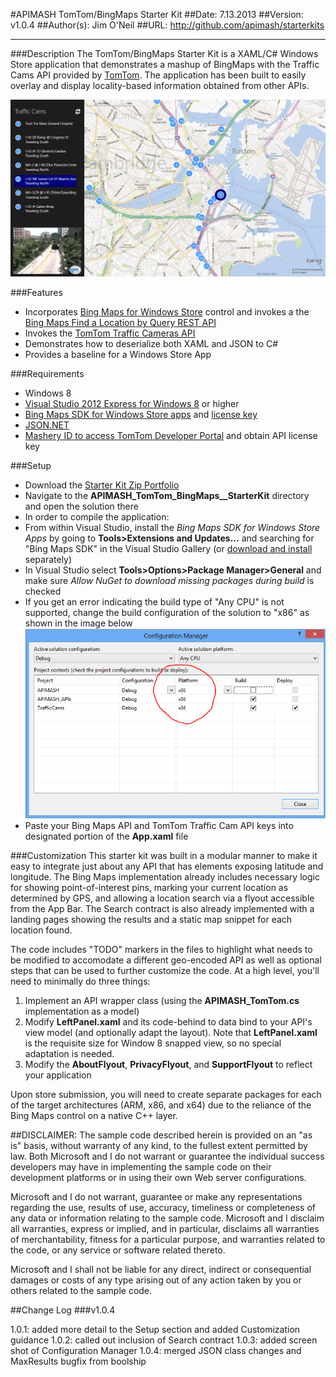#APIMASH TomTom/BingMaps Starter Kit
##Date: 7.13.2013
##Version: v1.0.4
##Author(s): Jim O'Neil
##URL: http://github.com/apimash/starterkits

----------
###Description
The TomTom/BingMaps Starter Kit is a XAML/C# Windows Store application that demonstrates a mashup of BingMaps with the Traffic Cams API provided by [TomTom][10].  The application has been built to easily overlay and display locality-based information obtained from other APIs.

![Traffic Cam application](screenshot.png)

###Features
 - Incorporates [Bing Maps for Windows Store][2] control and invokes a the [Bing Maps Find a Location by Query REST API][3]
 - Invokes the [TomTom Traffic Cameras API][1]
 - Demonstrates how to deserialize both XAML and JSON to C#
 - Provides a baseline for a Windows Store App

###Requirements

 - Windows 8
 - [Visual Studio 2012 Express for Windows 8][6] or higher
 - [Bing Maps SDK for Windows Store apps][4] and [license key][7]
 - [JSON.NET][8]
 - [Mashery ID to access TomTom Developer Portal][9] and obtain API license key

###Setup

 - Download the [Starter Kit Zip Portfolio][5] 
 - Navigate to the **APIMASH\_TomTom\_BingMaps\__StarterKit** directory and open the solution there
 - In order to compile the application:
  - From within Visual Studio, install the *Bing Maps SDK for Windows Store Apps* by going to **Tools>Extensions and Updates...** and searching for "Bing Maps SDK" in the Visual Studio Gallery (or [download and install][11] separately)
  - In Visual Studio select **Tools>Options>Package Manager>General** and make sure *Allow NuGet to download missing packages during build* is checked
  - If you get an error indicating the build type of "Any CPU" is not supported, change the build configuration of the solution to "x86" as shown in the image below 
    ![Build Configuration](config.PNG)
  - Paste your Bing Maps API and TomTom Traffic Cam API keys into designated portion of the **App.xaml** file

###Customization
This starter kit was built in a modular manner to make it easy to integrate just about any API that has elements exposing latitude and longitude. The Bing Maps implementation already includes necessary 
logic for showing point-of-interest pins, marking your current location as determined by GPS, and allowing a location search via a flyout accessible from the App Bar. The Search contract is also already
implemented with a landing pages showing the results and a static map snippet for each location found.

The code includes "TODO" markers in the files to highlight what needs to be modified to accomodate a different geo-encoded API as well as optional steps that can
be used to further customize the code.  At a high level, you'll need to minimally do three things:

 1. Implement an API wrapper class (using the **APIMASH_TomTom.cs** implementation as a model)
 2. Modify **LeftPanel.xaml** and its code-behind to data bind to your API's view model (and optionally adapt the layout). Note that **LeftPanel.xaml** is the requisite size for Window 8 snapped view, so no special adaptation is needed.
 3. Modify the **AboutFlyout**, **PrivacyFlyout**, and **SupportFlyout** to reflect your application

Upon store submission, you will need to create separate packages for each of the target architectures (ARM, x86, and x64) due to the reliance of the Bing Maps
control on a native C++ layer.

##DISCLAIMER: 
The sample code described herein is provided on an "as is" basis, without warranty of any kind, to the fullest extent permitted by law. Both Microsoft and I do not warrant or guarantee the individual success developers may have in implementing the sample code on their development platforms or in using their own Web server configurations. 

Microsoft and I do not warrant, guarantee or make any representations regarding the use, results of use, accuracy, timeliness or completeness of any data or information relating to the sample code. Microsoft and I disclaim all warranties, express or implied, and in particular, disclaims all warranties of merchantability, fitness for a particular purpose, and warranties related to the code, or any service or software related thereto. 

Microsoft and I shall not be liable for any direct, indirect or consequential damages or costs of any type arising out of any action taken by you or others related to the sample code.


##Change Log
###v1.0.4

1.0.1: added more detail to the Setup section and added Customization guidance
1.0.2: called out inclusion of Search contract
1.0.3: added screen shot of Configuration Manager
1.0.4: merged JSON class changes and MaxResults bugfix from boolship

[1]:http://developer.tomtom.com/docs/read/traffic_cameras "TrafficCam API"
[2]:http://msdn.microsoft.com/en-us/library/hh846481.aspx "Bing Maps for Windows Store Apps"
[3]:http://msdn.microsoft.com/en-us/library/ff701711.aspx "Find a Location by Query"
[4]:http://visualstudiogallery.msdn.microsoft.com/bb764f67-6b2c-4e14-b2d3-17477ae1eaca?SRC=Featured "Bing Maps SDK"
[5]:http://apimash.github.io/StarterKits "APIMASH Starter Kits"
[6]:http://www.microsoft.com/visualstudio/eng/products/visual-studio-express-for-windows-8 "Visual Studio 2012 Express for Windows 8"
[7]:http://msdn.microsoft.com/en-us/library/ff428642.aspx "Getting a Bing Maps Key"
[8]:http://json.codeplex.com "JSON.NET"
[9]:http://developer.tomtom.com/member "Register for TomTom API keys"
[10]:http://www.tomtom.com "TomTom"
[11]:http://visualstudiogallery.msdn.microsoft.com/bb764f67-6b2c-4e14-b2d3-17477ae1eaca "Bing Maps SDK for Windows Store Apps"
